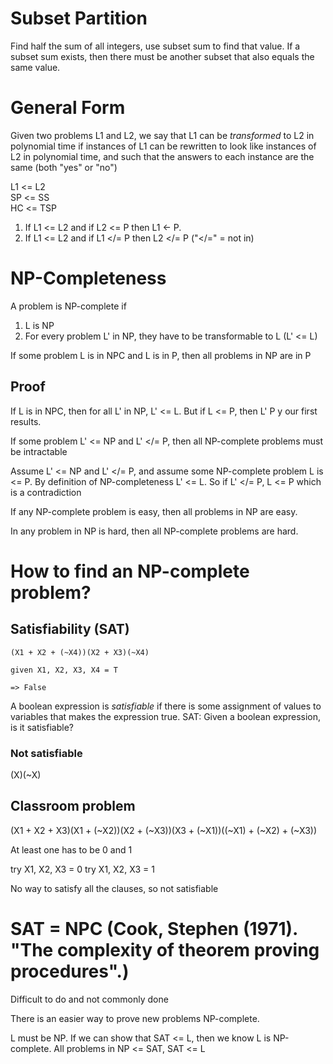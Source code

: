 # Subset Partition

Find half the sum of all integers, use subset sum to find that value.
If a subset sum exists, then there must be another subset that also equals the same value.

# General Form

Given two problems L1 and L2, we say that L1 can be *transformed* to L2 in polynomial time
    if instances of L1 can be rewritten to look like instances of L2 in polynomial time,
    and such that the answers to each instance are the same (both "yes" or "no")

L1 <= L2<br>
SP <= SS<br>
HC <= TSP

1.  If L1 <= L2 and if L2 <= P then L1 <- P.
2.  If L1 <= L2 and if L1 </= P then L2 </= P ("</=" = not in)

# NP-Completeness

A problem is NP-complete if

1.  L is NP
2.  For every problem L' in NP, they have to be transformable to L (L' <= L)

If some problem L is in NPC and L is in P, then all problems in NP are in P

## Proof

If L is in NPC, then for all L' in NP, L' <= L.
But if L <= P, then L' P y our first results.

If some problem L' <= NP and L' </= P, then all NP-complete problems must be intractable

Assume L' <= NP and L' </= P, and assume some NP-complete problem L is <= P.
By definition of NP-completeness L' <= L.  So if L' </= P, L <= P which is a contradiction

If any NP-complete problem is easy, then all problems in NP are easy.

In any problem in NP is hard, then all NP-complete problems are hard.

# How to find an NP-complete problem?

## Satisfiability (SAT)

    (X1 + X2 + (~X4))(X2 + X3)(~X4)
    
    given X1, X2, X3, X4 = T
    
    => False

A boolean expression is *satisfiable* if there is some assignment of values to variables that makes the expression true.
SAT: Given a boolean expression, is it satisfiable?

### Not satisfiable

(X)(~X)

## Classroom problem

(X1 + X2 + X3)(X1 + (~X2))(X2 + (~X3))(X3 + (~X1))((~X1) + (~X2) + (~X3))

At least one has to be 0 and 1

try X1, X2, X3 = 0
try X1, X2, X3 = 1

No way to satisfy all the clauses, so not satisfiable

# SAT = NPC (Cook, Stephen (1971). "The complexity of theorem proving procedures".)

Difficult to do and not commonly done

There is an easier way to prove new problems NP-complete.

L must be NP.
If we can show that SAT <= L, then we know L is NP-complete.
All problems in NP <= SAT, SAT <= L
